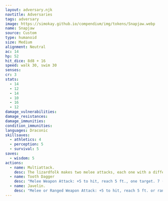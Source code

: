 ```yaml
---
layout: adversary.njk
navtitle: Adversaries
tags: adversary
image: https://simokay.github.io/compendium/img/tokens/Snapjaw.webp
name: Snapjaw
source: Custom
type: humanoid
size: Medium
alignment: Neutral
ac: 14
hp: 52
hit_dice: 8d8 + 16
speed: walk 30, swim 30
senses: 
cr: 3
stats:
  - 14
  - 12
  - 14
  - 10
  - 16
  - 12
damage_vulnerabilities: 
damage_resistances: 
damage_immunities: 
condition_immunities: 
languages: Draconic
skillsaves:
  - athletics: 4
  - perception: 5
  - survival: 5
saves:
  - wisdom: 5
actions:
  - name: Multiattack. 
    desc: The lizardfolk makes two melee attacks, each one with a different weapon.
  - name: Tooth Dagger
    desc: "Melee Weapon Attack: +5 to hit, reach 5 ft., one target. 7 (1d6 + 2) piercing damage."
  - name: Javelin.
    desc: "Melee or Ranged Weapon Attack: +5 to hit, reach 5 ft. or range 30/120 ft., one target. Hit: 8 (1d8 + 2) piercing damage."
---
```

